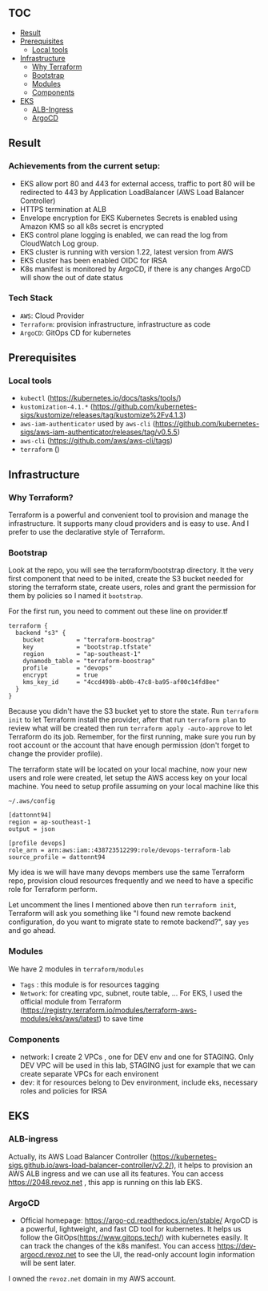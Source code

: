 ## TOC
- [Result](#result)
- [Prerequisites](#prerequisites)
  - [Local tools](#local-tools)
- [Infrastructure](#infrastructure)
  - [Why Terraform](#why-terraform)
  - [Bootstrap](#bootstrap)
  - [Modules](#modules)
  - [Components](#components)
- [EKS](#eks)
  - [ALB-Ingress](#alb-ingress)
  - [ArgoCD](#argocd)

## Result
### Achievements from the current setup: 
* EKS allow port 80 and 443 for external access, traffic to port 80 will be redirected to 443 by Application LoadBalancer (AWS Load Balancer Controller)
* HTTPS termination at ALB
* Envelope encryption for EKS Kubernetes Secrets is enabled using Amazon KMS so all k8s secret is encrypted
* EKS control plane logging is enabled, we can read the log from CloudWatch Log group.
* EKS cluster is running with version 1.22, latest version from AWS
* EKS cluster has been enabled OIDC for IRSA
* K8s manifest is monitored by ArgoCD, if there is any changes ArgoCD will show the out of date status

### Tech Stack
* `AWS`: Cloud Provider
* `Terraform`: provision infrastructure, infrastructure as code
* `ArgoCD`: GitOps CD for kubernetes
## Prerequisites

### Local tools
* `kubectl` (https://kubernetes.io/docs/tasks/tools/)
* `kustomization-4.1.*` (https://github.com/kubernetes-sigs/kustomize/releases/tag/kustomize%2Fv4.1.3)
* `aws-iam-authenticator` used by `aws-cli` (https://github.com/kubernetes-sigs/aws-iam-authenticator/releases/tag/v0.5.5)
* `aws-cli` (https://github.com/aws/aws-cli/tags)
* `terraform` ()

## Infrastructure

### Why Terraform? 
Terraform is a powerful and convenient tool to provision and manage the infrastructure. It supports many cloud providers and is easy to use. And I prefer to use the declarative style of Terraform.

### Bootstrap
Look at the repo, you will see the terraform/bootstrap directory. It the very first component that need to be inited, create the S3 bucket needed for storing the terraform state, create users, roles and grant the permission for them by policies so I named it `bootstrap`. 

For the first run, you need to comment out these line on provider.tf 
```
terraform {
  backend "s3" {
    bucket         = "terraform-boostrap"
    key            = "bootstrap.tfstate"
    region         = "ap-southeast-1"
    dynamodb_table = "terraform-boostrap"
    profile        = "devops"
    encrypt        = true
    kms_key_id     = "4ccd498b-ab0b-47c8-ba95-af00c14fd8ee"
  }
}
```
Because you didn't have the S3 bucket yet to store the state. Run `terraform init` to let Terraform install the provider, after that run `terraform plan` to review what will be created then run `terraform apply -auto-approve` to let Terraform do its job. Remember, for the first running, make sure you run by root account or the account that have enough permission (don't forget to change the provider profile). 

The terraform state will be located on your local machine, now your new users and role were created, let setup the AWS access key on your local machine. You need to setup profile assuming on your local machine like this

`~/.aws/config`

```
[dattonnt94]
region = ap-southeast-1
output = json

[profile devops]
role_arn = arn:aws:iam::438723512299:role/devops-terraform-lab
source_profile = dattonnt94
```

My idea is we will have many devops members use the same Terraform repo, provision cloud resources frequently and we need to have a specific role for Terraform perform.

Let uncomment the lines I mentioned above then run `terraform init`, Terraform will ask you something like "I found new remote backend configuration, do you want to migrate state to remote backend?", say `yes` and go ahead.

### Modules
We have 2 modules in `terraform/modules` 
* `Tags` : this module is for resources tagging 
* `Network`: for creating vpc, subnet, route table, ... 
For EKS, I used the official module from Terraform (https://registry.terraform.io/modules/terraform-aws-modules/eks/aws/latest) to save time

### Components
* network: I create 2 VPCs , one for DEV env and one for STAGING. Only DEV VPC will be used in this lab, STAGING just for example that we can create separate VPCs for each environent
* dev: it for resources belong to Dev environment, include eks, necessary roles and policies for IRSA

## EKS
### ALB-ingress
Actually, its AWS Load Balancer Controller (https://kubernetes-sigs.github.io/aws-load-balancer-controller/v2.2/), it helps to provision an AWS ALB ingress and we can use all its features. You can access https://2048.revoz.net , this app is running on this lab EKS.

### ArgoCD 
* Official homepage: https://argo-cd.readthedocs.io/en/stable/
ArgoCD is a powerful, lightweight, and fast CD tool for kubernetes. It helps us follow the GitOps(https://www.gitops.tech/) with kubernetes easily. It can track the changes of the k8s manifest. You can access https://dev-argocd.revoz.net to see the UI, the read-only account login information will be sent later. 

I owned the `revoz.net` domain in my AWS account.
